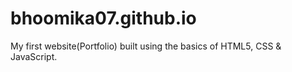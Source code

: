 # bhoomika07.github.io
My first website(Portfolio)  built using the basics of HTML5, CSS &amp; JavaScript. 

